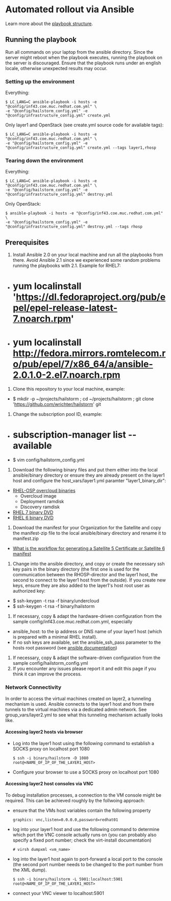 # Automated rollout via Ansible

Learn more about the [playbook structure](Playbook.md).

## Running the playbook
Run all commands on your laptop from the ansible directory. Since the server might reboot when the playbook executes, running the playbook on the server is discouraged. Ensure that the playbook runs under an english locale, otherwise unexpected results may occur.

### Setting up the environment
Everything:
```
$ LC_LANG=C ansible-playbook -i hosts -e "@config/inf43.coe.muc.redhat.com.yml" \
-e "@config/hailstorm_config.yml" -e "@config/infrastructure_config.yml" create.yml
```
Only layer1 and OpenStack (see create.yml source code for available tags):
```
$ LC_LANG=C ansible-playbook -i hosts -e "@config/inf43.coe.muc.redhat.com.yml" \
-e "@config/hailstorm_config.yml" -e "@config/infrastructure_config.yml" create.yml --tags layer1,rhosp
```
### Tearing down the environment
Everything:
```
$ LC_LANG=C ansible-playbook -i hosts -e "@config/inf43.coe.muc.redhat.com.yml" \
-e "@config/hailstorm_config.yml" -e "@config/infrastructure_config.yml" destroy.yml
```
Only OpenStack:
```
$ ansible-playbook -i hosts -e "@config/inf43.coe.muc.redhat.com.yml" \
-e "@config/hailstorm_config.yml" -e "@config/infrastructure_config.yml" destroy.yml --tags rhosp
```

## Prerequisites
1. Install Ansible 2.0 on your local machine and run all the playbooks from there. Avoid Ansible 2.1 since we experienced some random problems running the playbooks with 2.1. Example for RHEL7:
 - # yum localinstall 'https://dl.fedoraproject.org/pub/epel/epel-release-latest-7.noarch.rpm'
 - # yum localinstall http://fedora.mirrors.romtelecom.ro/pub/epel/7/x86_64/a/ansible-2.0.1.0-2.el7.noarch.rpm
1. Clone this repository to your local machine, example:
 - $ mkdir -p ~/projects/hailstorm ; cd ~/projects/hailstorm ; git clone 'https://github.com/wrichter/hailstorm' git
1. Change the subscription pool ID, example:
 - # subscription-manager list --available
 - $ vim config/hailstorm_config.yml
1. Download the following binary files and put them either into the local ansible/binary directory or ensure they are already present on the layer1 host and configure the host_vars/layer1.yml paramter "layer1_binary_dir":
  - [RHEL-OSP overcloud binaries](https://access.redhat.com/downloads/content/191/ver=7/rhel---7/7/x86_64/product-software)
    - Overcloud image
    - Deployment ramdisk
    - Discovery ramdisk
  - [RHEL 7 binary DVD](https://access.redhat.com/downloads/content/69/ver=/rhel---7/7.2/x86_64/product-software)
  - [RHEL 6 binary DVD](https://access.redhat.com/downloads/content/69/ver=/rhel---6/6.7/x86_64/product-software)
1. Download the manifest for your Organization for the Satellite and copy the manifest-zip file to the local ansible/binary directory and rename it to manifest.zip
 - [ What is the workflow for generating a Satellite 5 Certificate or Satellite 6 manifest](https://access.redhat.com/articles/477863)
1. Change into the ansible directory, and copy or create the necessary ssh key pairs in the binary directory (the first one is used for the communication between the RHOSP-director and the layer1 host, the second to connect to the layer1 host from the outside). If you create new keys, ensure they are also added to the layer1's host root user as authorized key:
  - $ ssh-keygen -t rsa -f binary/undercloud
  - $ ssh-keygen -t rsa -f binary/hailstorm
1. If necessary, copy & adapt the hardware-driven configuration from the sample config/inf43.coe.muc.redhat.com.yml, especially
  - ansible_host: to the ip address or DNS name of your layer1 host (which is prepared with a minimal RHEL install).  
  - If no ssh keys are available, set the ansible_ssh_pass parameter to the hosts root password (see [ansible documentation](http://docs.ansible.com/ansible/intro_inventory.html))
1. If necessary, copy & adapt the software-driven configuration from the sample config/hailstorm_config.yml
1. If you encounter any issues please report it and edit this page if you think it can improve the process.

### Network Connectivity

In order to access the virtual machines created on layer2, a tunneling mechanism is used. Ansible connects to the layer1 host and from there tunnels to the virtual machines via a dedicated admin network. See group_vars/layer2.yml to see what this tunneling mechanism actually looks like.

#### Accessing layer2 hosts via browser

- Log into the layer1 host using the following command to establish a SOCKS proxy on localhost port 1080
  ```
  $ ssh -i binary/hailstorm -D 1080 root@<NAME_OF_IP_OF_THE_LAYER1_HOST>
  ```
- Configure your browser to use a SOCKS proxy on localhost port 1080

#### Accessing layer2 host consoles via VNC
To debug installation processes, a connection to the VM console might be required. This can be achieved roughly by the follwoing approach:
- ensure that the VMs host variables contain the following property
  ```
  graphics: vnc,listen=0.0.0.0,password=redhat01
  ```
- log into your layer1 host and use the following command to determine which port the VNC console actually runs on (you can probably also specify a fixed port number; check the virt-install documentation)
  ```
  # virsh dumpxml <vm_name>
  ```
- log into the layer1 host again to port-forward a local port to the console (the second port number needs to be changed to the port number from the XML dump).
  ```
  $ ssh -i binary/hailstorm -L 5901:localhost:5901 root@<NAME_OF_IP_OF_THE_LAYER1_HOST>
  ```
- connect your VNC viewer to localhost:5901
